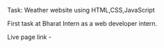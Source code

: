 Task: Weather website using HTML,CSS,JavaScript

First task at Bharat Intern as a web developer intern.

Live page link - 
